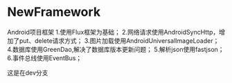 # NewFramework
Android项目框架
1.使用Flux框架为基础；
2.网络请求使用AndroidSyncHttp，增加了put、delete请求方式；
3.图片加载使用AndroidUniversalImageLoader；
4.数据库使用GreenDao,解决了数据库版本更新问题；
5.解析json使用fastjson；
6.事件总线使用EventBus；

这是在dev分支
